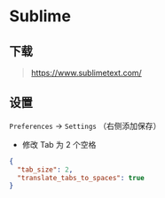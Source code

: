 # Sublime

## 下载

> https://www.sublimetext.com/

## 设置

`Preferences` -> `Settings` （右侧添加保存）

* 修改 Tab 为 2 个空格

```json
{
  "tab_size": 2,
  "translate_tabs_to_spaces": true
}
```
